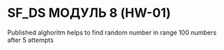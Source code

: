 # SF_DS МОДУЛЬ 8 (HW-01)

Published alghoritm helps to find random number in range 100 numbers after 5 attempts
